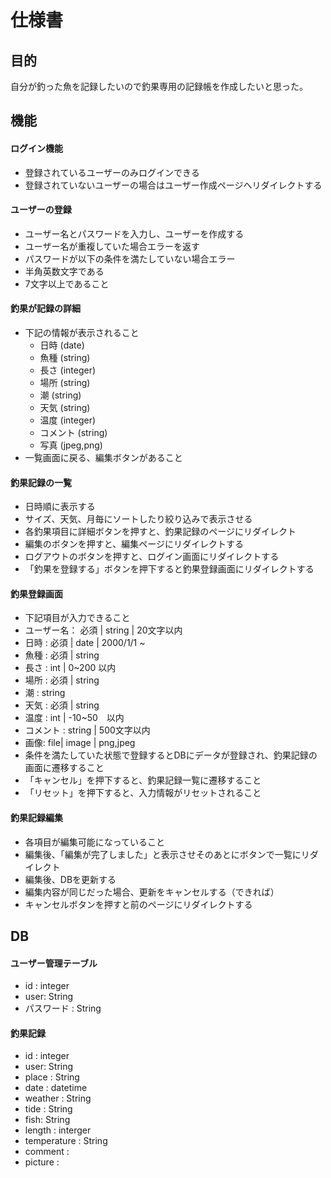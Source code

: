 # 仕様書
## 目的
自分が釣った魚を記録したいので釣果専用の記録帳を作成したいと思った。

## 機能
#### ログイン機能
 - 登録されているユーザーのみログインできる
 - 登録されていないユーザーの場合はユーザー作成ページへリダイレクトする

#### ユーザーの登録
 - ユーザー名とパスワードを入力し、ユーザーを作成する
 - ユーザー名が重複していた場合エラーを返す
 - パスワードが以下の条件を満たしていない場合エラー
  - 半角英数文字である
  - 7文字以上であること

####  釣果が記録の詳細
- 下記の情報が表示されること
  - 日時 (date)
  - 魚種 (string)
  - 長さ (integer)
  - 場所 (string)
  - 潮 (string)
  - 天気 (string)
  - 温度 (integer)
  - コメント (string)
  - 写真 (jpeg,png)
- 一覧画面に戻る、編集ボタンがあること

#### 釣果記録の一覧
 - 日時順に表示する
 - サイズ、天気、月毎にソートしたり絞り込みで表示させる
 - 各釣果項目に詳細ボタンを押すと、釣果記録のページにリダイレクト
 - 編集のボタンを押すと、編集ページにリダイレクトする
 - ログアウトのボタンを押すと、ログイン画面にリダイレクトする
 - 「釣果を登録する」ボタンを押下すると釣果登録画面にリダイレクトする

#### 釣果登録画面
- 下記項目が入力できること
 - ユーザー名： 必須 | string | 20文字以内
 - 日時 : 必須 | date | 2000/1/1 ~ 
 - 魚種 : 必須 | string
 - 長さ : int | 0~200 以内
 - 場所 : 必須 | string
 - 潮   : string
 - 天気 : 必須 | string
 - 温度 : int | -10~50　以内
 - コメント : string | 500文字以内
 - 画像: file| image | png,jpeg
- 条件を満たしていた状態で登録するとDBにデータが登録され、釣果記録の画面に遷移すること
- 「キャンセル」を押下すると、釣果記録一覧に遷移すること
- 「リセット」を押下すると、入力情報がリセットされること

#### 釣果記録編集
 - 各項目が編集可能になっていること
 - 編集後、「編集が完了しました」と表示させそのあとにボタンで一覧にリダイレクト
 - 編集後、DBを更新する
 - 編集内容が同じだった場合、更新をキャンセルする（できれば）
 - キャンセルボタンを押すと前のページにリダイレクトする

## DB
#### ユーザー管理テーブル
 - id : integer
 - user: String
 - パスワード : String

#### 釣果記録
 - id : integer
 - user: String
 - place : String
 - date : datetime
 - weather : String
 - tide : String
 - fish: String
 - length : interger
 - temperature : String
 - comment :
 - picture : 